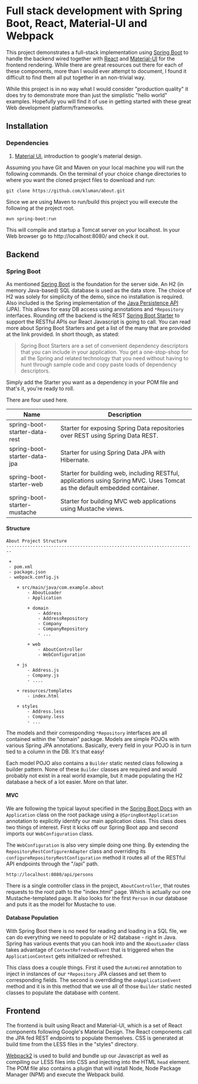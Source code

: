 # Full stack development with Spring Boot, React, Material-UI and Webpack

This project demonstrates a full-stack implementation using [Spring Boot](https://projects.spring.io/spring-boot/)
to handle the backend wired together with [React](https://facebook.github.io/react/) and 
[Material-UI](https://github.com/callemall/material-ui) for the frontend rendering. 
While there are great resources out there for each of these components, more than 
I would ever attempt to document, I found it difficult to find them all put together
in an non-trivial way.

While this project is in no way what I would consider "production quality" it does
try to demonstrate more than just the simplistic "hello world" examples. Hopefully you
will find it of use in getting started with these great Web development platform/frameworks.

## Installation

### Dependencies

1. [Material UI](https://material-ui.com/), introduction to google's material design. 

Assuming you have Git and Maven on your local machine you will run the following commands. On the terminal of your
choice change directories to where you want the cloned project files to download and run:

```
git clone https://github.com/kluman/about.git
```
Since we are using Maven to run/build this project you will execute the following at the project root.

```
mvn spring-boot:run
```
This will compile and startup a Tomcat server on your localhost. In your Web browser go to http://localhost:8080/
and check it out.


## Backend

### Spring Boot

As mentioned [Spring Boot](https://projects.spring.io/spring-boot/) is the foundation
for the server side. An H2 (in memory Java-based) SQL database is used as the data store. The 
choice of H2 was solely for simplicity of the demo, since no installation is required. 
Also included is the Spring implementation of the [Java Persistence API](http://projects.spring.io/spring-data-jpa/) 
(JPA). This allows for easy DB access using annotations and `*Repository` interfaces.
Rounding off the backend is the REST [Spring Boot
Starter](http://docs.spring.io/spring-boot/docs/current/reference/htmlsingle/#using-boot-starter) to 
support the RESTful APIs our React Javascript is going to call. You can read more about Spring
Boot Starters and get a list of the many that are provided at the link provided. In short though,
as stated:

>Spring Boot Starters are a set of convenient dependency descriptors that you can include 
in your application. You get a one-stop-shop for all the Spring and related technology that you 
need without having to hunt through sample code and copy paste loads of dependency descriptors.

Simply add the Starter you want as a dependency in your POM file and that's it, you're ready to roll.

There are four used here.

|Name                           | Description               
-------------------------------|----------------------------
spring-boot-starter-data-rest  | Starter for exposing Spring Data repositories over REST using Spring Data REST. |
spring-boot-starter-data-jpa   | Starter for using Spring Data JPA with Hibernate.
spring-boot-starter-web        | Starter for building web, including RESTful, applications using Spring MVC. Uses Tomcat as the default embedded container.
spring-boot-starter-mustache   | Starter for building MVC web applications using Mustache views.


#### Structure

```
About Project Structure
------------------------------------------------------------------------

 + 
 - pom.xml
 - package.json
 - webpack.config.js 
 
    + src/main/java/com.example.about
        - AboutLoader
        - Application
        
        + domain
            - Address
            - AddressRepository
            - Company
            - CompanyRepository
            - ...
            
        + web
            - AboutController
            - WebConfiguration
    
    + js
        - Address.js
        - Company.js
        - ....
    
    + resources/templates
        - index.html
        
    + styles
        - Address.less
        - Company.less
        - ...        
 ```   


The models and their corresponding `*Repository` interfaces are all contained within 
the "domain" package. Models are simple POJOs with various Spring JPA annotations. Basically, 
every field in your POJO is in turn tied to a column in the DB. It's that easy!

Each model POJO also contains a `Builder` static nested class 
following a builder pattern. None of these `Builder` classes are required and
would probably not exist in a real world example, but it made populating the H2 database
a heck of a lot easier. More on that later.

#### MVC

We are following the typical layout specified in the [Spring Boot Docs](http://docs.spring.io/spring-boot/docs/current/reference/htmlsingle/#using-boot-locating-the-main-class)
with an `Application` class on the root package using a `@SpringBootApplication` annotation to 
explicitly identify our main application class. This class does two things of interest. First it kicks off our Spring
Boot app and second imports our `WebConfiguration` class.
 
The `WebConfiguration` is also very simple doing one thing. By extending the `RepositoryRestConfigurerAdapter`
class and overriding its `configureRepositoryRestConfiguration` method it routes all of the RESTful API 
endpoints through the "/api" path.

```
http://localhost:8080/api/persons
```

There is a single controller class in the project, `AboutController`, that routes requests to the root path to the
"index.html" page. Which is actually our one Mustache-templated page. It also looks for the first `Person` in our
database and puts it as the model for Mustache to use.

#### Database Population

With Spring Boot there is no need for reading and loading in a SQL file, we can do everything we need to populate
or H2 database - right in Java. Spring has various events that you can hook into and the `AboutLoader` class takes 
advantage of `ContextRefreshedEvent` that is triggered when the `ApplicationContext` gets initialized or refreshed.

This class does a couple things. First it used the `AutoWired` annotation to inject in instances of our `*Repository` JPA 
classes and set them to corresponding fields. The second is overrdiding the `onApplicationEvent` method and it is
in this method that we use all of those `Builder` static nested classes to populate the database with content.

## Frontend

The frontend is built using React and Material-UI, which is a set of React components following Google's Material 
Design. The React components call the JPA fed REST endpoints to populate themselves. CSS is generated at build time
from the LESS files in the "styles" directory.

[Webpack2](https://webpack.js.org/guides/get-started/) is used to build and bundle up our Javascript as well as
compiling our LESS files into CSS and injecting into the HTML `head` element. The POM file also contains a
plugin that will install Node, Node Package Manager (NPM) and execute the Webpack build.

